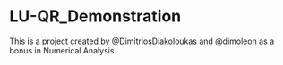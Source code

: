 # LU-QR_Demonstration
This is a project created by @DimitriosDiakoloukas and @dimoleon as a bonus in Numerical Analysis.
